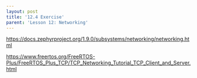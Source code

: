 ```yaml
---
layout: post
title: '12.4 Exercise'
parent: 'Lesson 12: Networking'
---
```


https://docs.zephyrproject.org/1.9.0/subsystems/networking/networking.html

https://www.freertos.org/FreeRTOS-Plus/FreeRTOS_Plus_TCP/TCP_Networking_Tutorial_TCP_Client_and_Server.html

